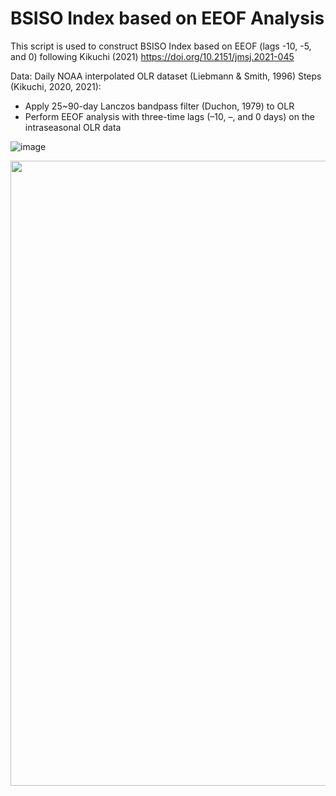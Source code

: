 # BSISO Index based on EEOF Analysis

This script is used to construct BSISO Index based on EEOF (lags -10, -5, and 0) following Kikuchi (2021) https://doi.org/10.2151/jmsj.2021-045

Data: Daily NOAA interpolated OLR dataset (Liebmann & Smith, 1996)
Steps (Kikuchi, 2020, 2021):
- Apply 25~90-day Lanczos bandpass filter (Duchon, 1979) to OLR 
- Perform EEOF analysis with three-time lags (–10, –, and 0 days) on the intraseasonal OLR data


![image](https://github.com/sandrolubis/BSISO_Index/assets/26489636/f7f9a0e6-eff5-4e5d-9692-bca65dad5a6c)

<p align="center">
  <img src="https://github.com/sandrolubis/BSISO_Index/blob/main/bsiso_plots.png" width="1000">
</p>
